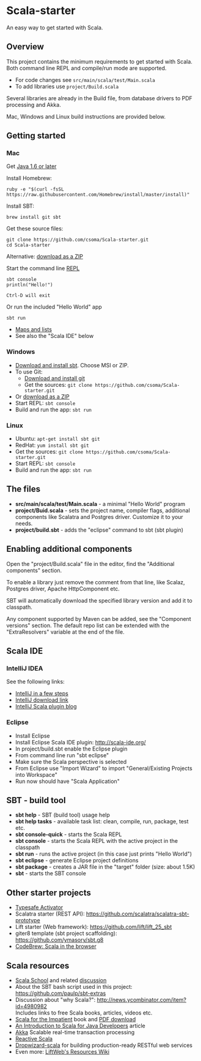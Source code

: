 Scala-starter
=============

An easy way to get started with Scala.

## Overview

This project contains the minimum requirements to get started with Scala.
Both command line REPL and compile/run mode are supported.

- For code changes see `src/main/scala/test/Main.scala`
- To add libraries use `project/Build.scala`

Several libraries are already in the Build file, from database drivers to PDF processing and Akka.

Mac, Windows and Linux build instructions are provided below.

## Getting started

### Mac

Get [Java 1.6 or later](http://www.oracle.com/technetwork/java/javase/downloads/index.html)

Install Homebrew:

```
ruby -e "$(curl -fsSL https://raw.githubusercontent.com/Homebrew/install/master/install)"
```

Install SBT:

```
brew install git sbt
```

Get these source files:

```
git clone https://github.com/csoma/Scala-starter.git
cd Scala-starter
```

Alternative: [download as a ZIP](https://github.com/csoma/Scala-starter/archive/master.zip)

Start the command line [REPL](http://en.wikipedia.org/wiki/Read%E2%80%93eval%E2%80%93print_loop)

```
sbt console
println("Hello!")

Ctrl-D will exit
```

Or run the included "Hello World" app

```
sbt run
```

- [Maps and lists](https://gist.github.com/csoma/8115672)
- See also the "Scala IDE" below

### Windows

- [Download and install sbt](http://www.scala-sbt.org/release/tutorial/Setup.html). Choose  MSI or ZIP.
- To use Git:
    - [Download and install git](http://git-scm.com/downloads)
    - Get the sources: `git clone https://github.com/csoma/Scala-starter.git`
- Or [download as a ZIP](https://github.com/csoma/Scala-starter/archive/master.zip)
- Start REPL: `sbt console`
- Build and run the app: `sbt run`

### Linux

- Ubuntu: `apt-get install sbt git`
- RedHat: `yum install sbt git`
- Get the sources: `git clone https://github.com/csoma/Scala-starter.git`
- Start REPL: `sbt console`
- Build and run the app: `sbt run`


## The files

* **src/main/scala/test/Main.scala** - a minimal "Hello World" program
* **project/Buid.scala** - sets the project name, compiler flags, additional components like Scalatra and Postgres driver. Customize it to your needs.
* **project/build.sbt** - adds the "eclipse" command to sbt (sbt plugin)

## Enabling additional components

Open the "project/Build.scala" file in the editor, find the "Additional components" section.

To enable a library just remove the comment from that line, like Scalaz, Postgres driver, Apache HttpComponent etc.

SBT will automatically download the specified library version and add it to classpath.

Any component supported by Maven can be added, see the "Component versions" section. The default repo list can be extended with the "ExtraResolvers" variable at the end of the file.

## Scala IDE

### IntelliJ IDEA

See the following links:

* [IntelliJ in a few steps](https://news.ycombinator.com/item?id=6239003)
* [IntelliJ download link](http://www.jetbrains.com/idea/features/scala.html)
* [IntelliJ Scala plugin blog](http://blog.jetbrains.com/scala/)

### Eclipse

* Install Eclipse
* Install Eclipse Scala IDE plugin: http://scala-ide.org/
* In project/build.sbt enable the Eclipse plugin
* From command line run "sbt eclipse"
* Make sure the Scala perspective is selected
* From Eclipse use "Import Wizard" to import "General/Existing Projects into Workspace"
* Run now should have "Scala Application"

## SBT - build tool

* **sbt help** - SBT (build tool) usage help
* **sbt help tasks** - available task list: clean, compile, run, package, test etc.
* **sbt console-quick** - starts the Scala REPL
* **sbt console** - starts the Scala REPL with the active project in the classpath
* **sbt run** - runs the active project (in this case just prints "Hello World")
* **sbt eclipse** - generate Eclipse project definitions
* **sbt package** - creates a JAR file in the "target" folder (size: about 1.5K)
* **sbt** - starts the SBT console

## Other starter projects

* [Typesafe Activator](http://www.typesafe.com/get-started)
* Scalatra starter (REST API): https://github.com/scalatra/scalatra-sbt-prototype
* Lift starter (Web framework): https://github.com/lift/lift_25_sbt
* giter8 template (sbt project scaffolding): https://github.com/ymasory/sbt.g8
* [CodeBrew: Scala in the browser](https://codebrew.io/)

## Scala resources

* [Scala School](http://twitter.github.io/scala_school/) and related [discussion](https://news.ycombinator.com/item?id=6236967)
* About the SBT bash script used in this project: https://github.com/paulp/sbt-extras
* Discussion about "why Scala?": http://news.ycombinator.com/item?id=4980982 <br>Includes links to free Scala books, articles, videos etc.
* [Scala for the Impatient](http://www.amazon.com/Scala-Impatient-Cay-S-Horstmann/dp/0321774094) book and [PDF download](http://typesafe.com/resources/book/scala-for-the-impatient)
* [An Introduction to Scala for Java Developers](http://www.infoq.com/articles/scala-for-java-devs) article
* [Akka](http://akka.io/) Scalable real-time transaction processing
* [Reactive Scala](http://reactivex.io/rxscala/)
* [Dropwizard-scala](https://github.com/bretthoerner/dropwizard-scala) for building production-ready RESTful web services
* Even more: [LiftWeb's Resources Wiki](https://www.assembla.com/spaces/liftweb/wiki/Resources)

